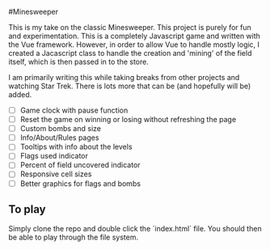#Minesweeper

This is my take on the classic Minesweeper. This project is purely for fun and experimentation. This is a completely Javascript game and written with the Vue framework. However, in order to allow Vue to handle mostly logic, I created a Jacascript class to handle the creation and 'mining' of the field itself, which is then passed in to the store.

I am primarily writing this while taking breaks from other projects and watching Star Trek. There is lots more that can be (and hopefully will be) added.

- [ ] Game clock with pause function
- [ ] Reset the game on winning or losing without refreshing the page
- [ ] Custom bombs and size
- [ ] Info/About/Rules pages
- [ ] Tooltips with info about the levels
- [ ] Flags used indicator
- [ ] Percent of field uncovered indicator
- [ ] Responsive cell sizes
- [ ] Better graphics for flags and bombs

## To play

Simply clone the repo and double click the ´index.html´ file. You should then be able to play through the file system.
